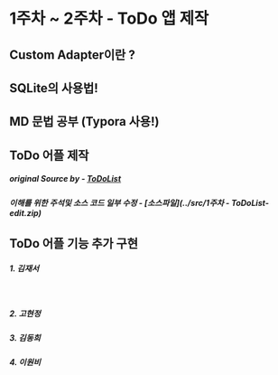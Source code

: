 # 1주차 ~ 2주차 - ToDo 앱 제작 

## Custom Adapter이란 ?

## SQLite의 사용법!

## MD 문법 공부 (Typora 사용!)

## ToDo 어플 제작 

##### original Source by - [ToDoList](https://github.com/eddydn/ToDoList)

##### 이해를 위한 주석및 소스 코드 일부 수정 -  [소스파일](../src/1주차 - ToDoList-edit.zip)

## ToDo 어플 기능 추가 구현

##### 1. 김재서

​	

##### 2. 고현정



##### 3. 김동희



##### 4. 이원비

